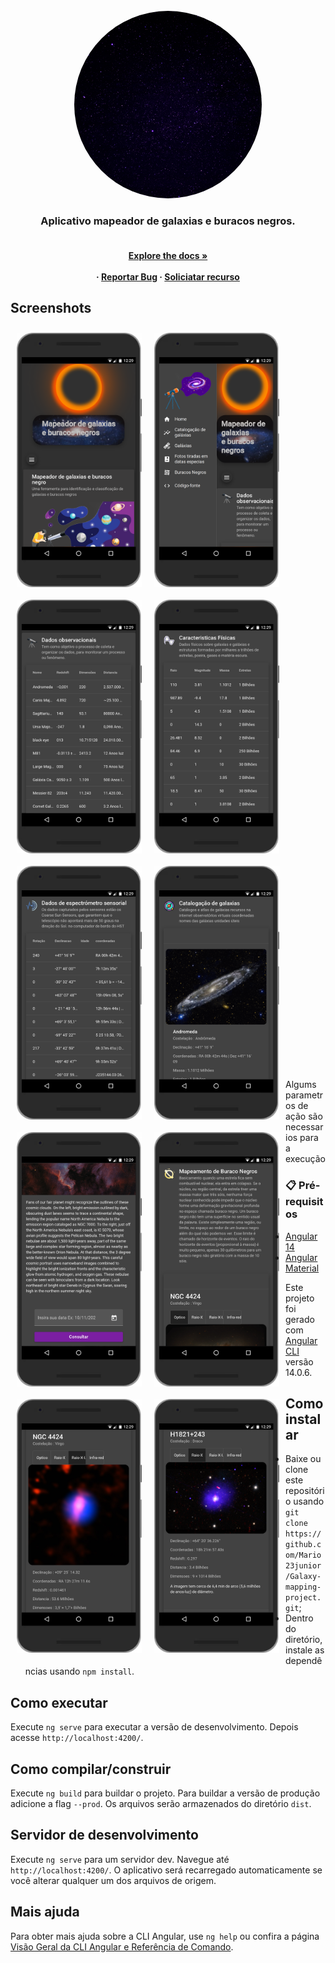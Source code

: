  <div id="top"></div> 
<br/>
<div align="center">
  <a href="logo.gif">
    <img src="img-document/Astronomy-day.gif" alt="Logo" width="300" height="300" style="border-radius: 50%"/>
  </a>
  
  <h3 align="center">Aplicativo mapeador de galaxias e buracos negros.</h3>

  <h4 align="center">
     <br />
    <a href="https://github.com/othneildrew/Best-README-Template"><strong>Explore the docs »</strong></a>
    <br />
    <br />
     ·
    <a href="">Reportar Bug</a>
    ·
    <a href="">Soliciatar recurso</a>
  </p>
</div>

## Screenshots

<img src="img-document/img2.png" align="left" width="200" hspace="10" vspace="10">
<img src="img-document/img3.png" align="left" width="200" hspace="10" vspace="10">
<img src="img-document/img4.png" align="left" width="200" hspace="10" vspace="10">
<img src="img-document/img5.png" align="left" width="200" hspace="10" vspace="10">
<img src="img-document/img6.png" align="left" width="200" hspace="10" vspace="10"> 
<img src="img-document/img7.png" align="left" width="200" hspace="10" vspace="10">
<img src="img-document/img8.png" align="left" width="200" hspace="10" vspace="10">
<img src="img-document/img9.png" align="left" width="200" hspace="10" vspace="10">
<img src="img-document/img10.png" align="left" width="200" hspace="10" vspace="10">
<img src="img-document/img11.png" align="left" width="200" hspace="10" vspace="10">

<br><br><br><br><br><br><br><br><br><br><br><br><br><br><br><br><br><br><br><br><br>
<br><br><br><br><br><br><br><br><br><br><br><br><br><br><br><br><br><br><br><br>
<br><br><br><br><br><br><br><br><br><br><br><br><br><br><br><br><br><br><br><br>
<br><br><br><br><br><br><br><br><br>


Algums parametros de ação são necessarios para a execução
### 📋 Pré-requisitos
 
* [Angular 14](https://angular.io/)
* [Angular Material](https://material.angular.io/)

Este projeto foi gerado com [Angular CLI](https://github.com/angular/angular-cli) versão 14.0.6.

## Como instalar

- Baixe ou clone este repositório usando `git clone https://github.com/Mario23junior/Galaxy-mapping-project.git`;
- Dentro do diretório, instale as dependências usando `npm install`.

## Como executar

Execute `ng serve` para executar a versão de desenvolvimento. Depois acesse `http://localhost:4200/`.

## Como compilar/construir

Execute `ng build` para buildar o projeto. Para buildar a versão de produção adicione a flag `--prod`. Os arquivos serão armazenados do diretório `dist`.
 

## Servidor de desenvolvimento

Execute `ng serve` para um servidor dev. Navegue até `http://localhost:4200/`. O aplicativo será recarregado automaticamente se você alterar qualquer um dos arquivos de origem.
 

## Mais ajuda

Para obter mais ajuda sobre a CLI Angular, use `ng help` ou confira a página [Visão Geral da CLI Angular e Referência de Comando](https://angular.io/cli).

